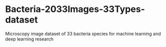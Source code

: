 # Bacteria-2033Images-33Types-dataset
Microscopy image dataset of 33 bacteria species for machine learning and deep learning research
